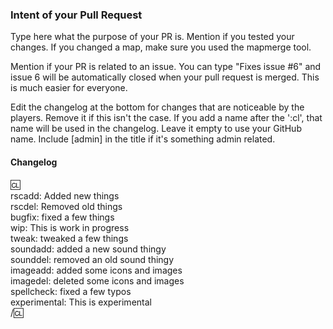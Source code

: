 ### Intent of your Pull Request

Type here what the purpose of your PR is.
Mention if you tested your changes. If you changed a map, make sure you used the mapmerge tool.

Mention if your PR is related to an issue.
You can type "Fixes issue #6" and issue 6 will be automatically closed when your pull request is merged. This is much easier for everyone.

Edit the changelog at the bottom for changes that are noticeable by the players. Remove it if this isn't the case.
If you add a name after the ':cl', that name will be used in the changelog. Leave it empty to use your GitHub name.
Include [admin] in the title if it's something admin related.

#### Changelog

:cl:  
rscadd: Added new things  
rscdel: Removed old things  
bugfix: fixed a few things  
wip: This is work in progress  
tweak: tweaked a few things  
soundadd: added a new sound thingy  
sounddel: removed an old sound thingy  
imageadd: added some icons and images  
imagedel: deleted some icons and images  
spellcheck: fixed a few typos  
experimental: This is experimental  
/:cl:

